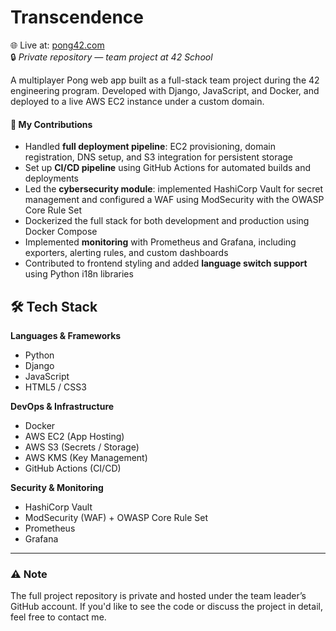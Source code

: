 # Transcendence  

🌐 Live at: [pong42.com](https://pong42.com)  
🔒 *Private repository — team project at 42 School*

A multiplayer Pong web app built as a full-stack team project during the 42 engineering program. Developed with Django, JavaScript, and Docker, and deployed to a live AWS EC2 instance under a custom domain.

#### 🧠 My Contributions
- Handled **full deployment pipeline**: EC2 provisioning, domain registration, DNS setup, and S3 integration for persistent storage  
- Set up **CI/CD pipeline** using GitHub Actions for automated builds and deployments  
- Led the **cybersecurity module**: implemented HashiCorp Vault for secret management and configured a WAF using ModSecurity with the OWASP Core Rule Set  
- Dockerized the full stack for both development and production using Docker Compose  
- Implemented **monitoring** with Prometheus and Grafana, including exporters, alerting rules, and custom dashboards  
- Contributed to frontend styling and added **language switch support** using Python i18n libraries

## 🛠 Tech Stack

**Languages & Frameworks**
- Python  
- Django  
- JavaScript  
- HTML5 / CSS3  

**DevOps & Infrastructure**
- Docker  
- AWS EC2 (App Hosting)  
- AWS S3 (Secrets / Storage)  
- AWS KMS (Key Management)  
- GitHub Actions (CI/CD)

**Security & Monitoring**
- HashiCorp Vault  
- ModSecurity (WAF) + OWASP Core Rule Set  
- Prometheus  
- Grafana

---

### ⚠️ Note
The full project repository is private and hosted under the team leader’s GitHub account. If you'd like to see the code or discuss the project in detail, feel free to contact me.
